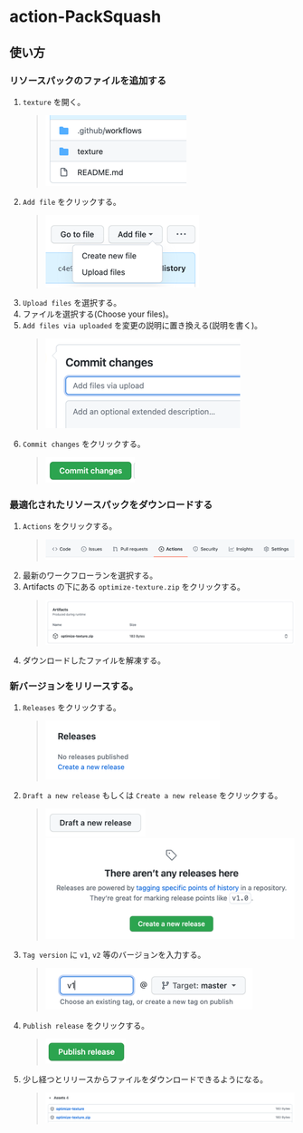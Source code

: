 # action-PackSquash

## 使い方

### リソースパックのファイルを追加する

1. `texture` を開く。
   > ![Repository files](assets/open-texture.png)
2. `Add file` をクリックする。
   > ![img.png](assets/click-add-file.png)
3. `Upload files` を選択する。
4. ファイルを選択する(Choose your files)。
5. `Add files via uploaded` を変更の説明に置き換える(説明を書く)。
   > ![Write commit message](assets/write-commit-message.png)
6. `Commit changes` をクリックする。
   > ![Click button](assets/click-commit.png)

### 最適化されたリソースパックをダウンロードする

1. `Actions` をクリックする。
   > ![Repository header](assets/click_actions.png)
2. 最新のワークフローランを選択する。
3. Artifacts の下にある `optimize-texture.zip` をクリックする。
   > ![Artifacts](assets/optimize-texture.png)
4. ダウンロードしたファイルを解凍する。

### 新バージョンをリリースする。

1. `Releases` をクリックする。
   > ![Click Releases](assets/click-releases.png)
2. `Draft a new release` もしくは `Create a new release` をクリックする。
   > ![Click button](assets/draft-release.png)
   > ![Click button](assets/create-release.png)
3. `Tag version` に `v1`, `v2` 等のバージョンを入力する。
   > ![Enter version](assets/enter-version.png)
4. `Publish release` をクリックする。
   > ![Click button](assets/publish-release.png)
5. 少し経つとリリースからファイルをダウンロードできるようになる。
   > ![Release assets](assets/download-release.png)
